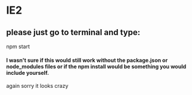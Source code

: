 # IE2
## please just go to terminal and type:
npm start
#### I wasn't sure if this would still work without the package.json or node_modules files or if the npm install would be something you would include yourself.

again sorry it looks crazy
